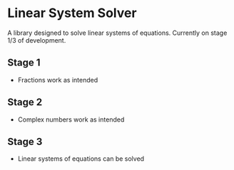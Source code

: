 # Linear System Solver

A library designed to solve linear systems of equations. Currently 
on stage 1/3 of development.

## Stage 1
- Fractions work as intended

## Stage 2
- Complex numbers work as intended

## Stage 3
- Linear systems of equations can be solved